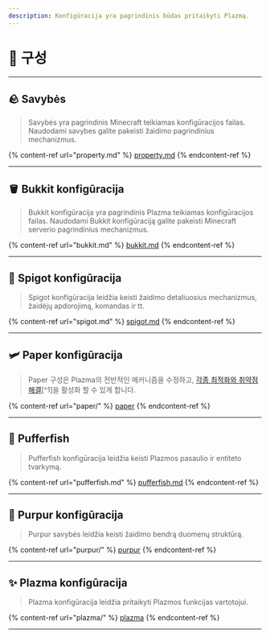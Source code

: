 ```yaml
---
description: Konfigūracija yra pagrindinis būdas pritaikyti Plazmą.
---
```


# 🧾 구성

***

## 🪨 Savybės <a href="#id-1" id="id-1"></a>

> Savybės yra pagrindinis Minecraft teikiamas konfigūracijos failas. Naudodami savybes galite pakeisti žaidimo pagrindinius mechanizmus.

{% content-ref url="property.md" %}
[property.md](property.md)
{% endcontent-ref %}

***

## 🪣 Bukkit konfigūracija <a href="#id-2" id="id-2"></a>

> Bukkit konfigūracija yra pagrindinis Plazma teikiamas konfigūracijos failas. Naudodami Bukkit konfigūraciją galite pakeisti Minecraft serverio pagrindinius mechanizmus.

{% content-ref url="bukkit.md" %}
[bukkit.md](bukkit.md)
{% endcontent-ref %}

***

## 🚰 Spigot konfigūracija <a href="#id-3" id="id-3"></a>

> Spigot konfigūracija leidžia keisti žaidimo detaliuosius mechanizmus, žaidėjų apdorojimą, komandas ir tt.

{% content-ref url="spigot.md" %}
[spigot.md](spigot.md)
{% endcontent-ref %}

***

## 🛩️ Paper konfigūracija <a href="#id-4" id="id-4"></a>

> Paper 구성은 Plazma의 전반적인 메커니즘을 수정하고, [각종 최적화와 취약점 해결](./#user-content-fn-1)\[^1]을 활성화 할 수 있게 합니다.

{% content-ref url="paper/" %}
[paper](paper/)
{% endcontent-ref %}

***

## 🐡 Pufferfish <a href="#id-6" id="id-6"></a>

> Pufferfish konfigūracija leidžia keisti Plazmos pasaulio ir entiteto tvarkymą.

{% content-ref url="pufferfish.md" %}
[pufferfish.md](pufferfish.md)
{% endcontent-ref %}

***

## 🦑 Purpur konfigūracija <a href="#id-7" id="id-7"></a>

> Purpur savybės leidžia keisti žaidimo bendrą duomenų struktūrą.

{% content-ref url="purpur/" %}
[purpur](purpur/)
{% endcontent-ref %}

***

## ✨ Plazma konfigūracija <a href="#id-8" id="id-8"></a>

> Plazma konfigūracija leidžia pritaikyti Plazmos funkcijas vartotojui.

{% content-ref url="plazma/" %}
[plazma](plazma/)
{% endcontent-ref %}

***
